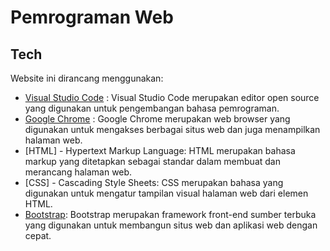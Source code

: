 # Pemrograman Web

## Tech

Website ini dirancang menggunakan:

- [Visual Studio Code](https://code.visualstudio.com/docs/editor/vscode-web) : Visual Studio Code merupakan editor open source yang digunakan untuk pengembangan bahasa pemrograman.
- [Google Chrome](https://www.google.com/intl/id_id/chrome/) : Google Chrome merupakan web browser yang digunakan untuk mengakses berbagai situs web dan juga menampilkan halaman web.
- [HTML] - Hypertext Markup Language: HTML merupakan bahasa markup yang ditetapkan sebagai standar dalam membuat dan merancang halaman web.
- [CSS] - Cascading Style Sheets: CSS merupakan bahasa yang digunakan untuk mengatur tampilan visual halaman web dari elemen HTML.
- [Bootstrap](https://getbootstrap.com/): Bootstrap merupakan framework front-end sumber terbuka yang digunakan untuk membangun situs web dan aplikasi web dengan cepat.
